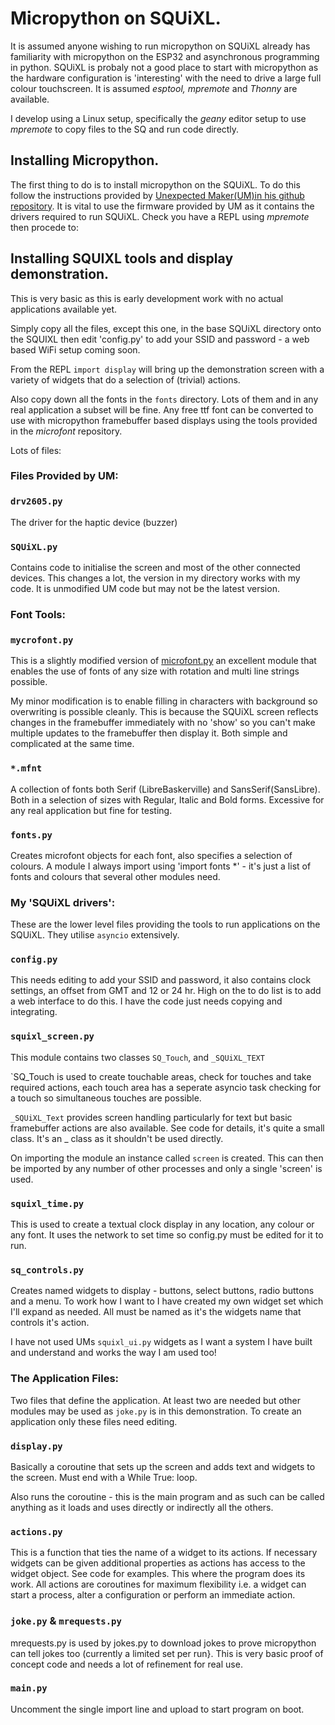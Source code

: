 # Micropython on SQUiXL.

It is assumed anyone wishing to run micropython on SQUiXL already has familiarity with micropython on the ESP32 and asynchronous programming in python. SQUiXL is probaly not a good place to start with micropython as the hardware configuration is 'interesting' with the need to drive a large full colour touchscreen. It is assumed *esptool, mpremote* and *Thonny* are available.

I develop using a Linux setup, specifically the *geany* editor setup to use *mpremote* to copy files to the SQ and run code directly. 

## Installing Micropython.

The first thing to do is to install micropython on the SQUiXL. To do this follow the instructions provided by [Unexpected Maker(UM)in his github repository](https://github.com/UnexpectedMaker/SQUiXL/tree/main/firmware). It is vital to use the firmware provided by UM as it contains the drivers required to run SQUiXL. Check you have a REPL using *mpremote* then procede to:
 
 
## Installing SQUIXL tools and display demonstration.

This is very basic as this is early development work with no actual applications available yet.

Simply copy all the files, except this one, in the base SQUiXL directory onto the SQUIXL then edit 'config.py' to add your SSID and password - a web based WiFi setup coming soon. 

From the REPL `import display` will bring up the demonstration screen with a variety of widgets that do a selection of (trivial) actions.

Also copy down all the fonts in the `fonts` directory. Lots of them and in any real application a subset will be fine. Any free ttf font can be converted to use with micropython framebuffer based displays using the tools provided in the *microfont* repository.

Lots of files:

### Files Provided by UM:

### `drv2605.py`

The driver for the haptic device (buzzer)
### `SQUiXL.py`  

Contains code to initialise the screen and most of the other connected devices. This changes a lot, the version in my directory works with my code. It is unmodified UM code but may not be the latest version.

### Font Tools:

### `mycrofont.py` 
This is a slightly modified version of [microfont.py](https://github.com/antirez/microfont) an excellent module that enables the use of fonts of any size with rotation and multi line strings possible. 

My minor modification is to enable filling in characters with background so overwriting is possible cleanly. This is because the SQUiXL screen reflects changes in the framebuffer immediately with no 'show' so you can't make multiple updates to the framebuffer then display it. Both simple and complicated at the same time.

### `*.mfnt` 
A collection of fonts both Serif (LibreBaskerville) and SansSerif(SansLibre). Both in a selection of sizes with Regular, Italic and Bold forms. Excessive for any real application but fine for testing.

### `fonts.py` 

Creates microfont objects for each font, also specifies a selection of colours. A module I always import using 'import fonts *' - it's just a list of fonts and colours that several other modules need.

### My 'SQUiXL drivers':

These are the lower level files providing the tools to run applications on the SQUiXL. They utilise `asyncio` extensively.

### `config.py`

This needs editing to add your SSID and password, it also contains clock settings, an offset from GMT and 12 or 24 hr. High on the to do list is to add a web interface to do this. I have the code just needs copying and integrating.

### `squixl_screen.py`

This module contains two classes `SQ_Touch`, and `_SQUiXL_TEXT`

`SQ_Touch is used to create touchable areas, check for touches and take required actions, each touch area has a seperate asyncio task checking for a touch so simultaneous touches are possible.

`_SQUiXL_Text` provides screen handling particularly for text but basic framebuffer actions are also available. See code for details, it's quite a small class. It's an _ class as it shouldn't be used directly. 

On importing the module an instance called `screen` is created. This can then be imported by any number of other processes and only a single 'screen' is used.

### `squixl_time.py`

This is used to create a textual clock display in any location, any colour or any font. It uses the network to set time so config.py must be edited for it to run.

### `sq_controls.py`

Creates named widgets to display - buttons, select buttons, radio buttons and a menu. To work how I want to I have created my own widget set which I'll expand as needed. All must be named as it's the widgets name that controls it's action. 

I have not used UMs `squixl_ui.py` widgets as I want a system I have built and understand and works the way I am used too!

### The Application Files:

Two files that define the application. At least two are needed but other modules may be used as `joke.py` is in this demonstration. To create an application only these files need editing.

### `display.py`

Basically a coroutine that sets up the screen and adds text and widgets to the screen. Must end with a While True: loop.

Also runs the coroutine - this is the main program and as such can be called anything as it loads and uses directly or indirectly all the others.

### `actions.py`

This is a function that ties the name of a widget to its actions. If necessary widgets can be given additional properties as actions has access to the widget object. See code for examples. This where the program does its work. All actions are coroutines for maximum flexibility i.e. a widget can start a process, alter a configuration or perform an immediate action. 

### `joke.py` & `mrequests.py`

mrequests.py is used by jokes.py to download jokes to prove micropython can tell jokes too (currently a limited set per run}. This is very basic proof of concept code and needs a lot of refinement for real use.

### `main.py`

Uncomment the single import line and upload to start program on boot. 
